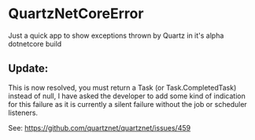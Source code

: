 # QuartzNetCoreError
Just a quick app to show exceptions thrown by Quartz in it's alpha dotnetcore build

## Update:

This is now resolved, you must return a Task (or Task.CompletedTask) instead of null, I have asked the developer to add some kind of indication for this failure as it is currently a silent failure without the job or scheduler listeners.

See: https://github.com/quartznet/quartznet/issues/459
